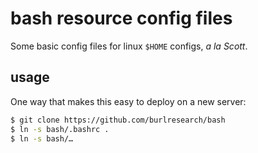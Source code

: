 bash resource config files
===

Some basic config files for linux `$HOME` configs, _a la Scott_.

## usage

One way that makes this easy to deploy on a new server:

```bash
$ git clone https://github.com/burlresearch/bash
$ ln -s bash/.bashrc .
$ ln -s bash/…
```
